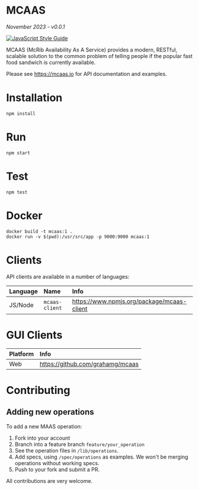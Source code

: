 # MCAAS

*November 2023 - v0.0.1*

[![JavaScript Style Guide](https://img.shields.io/badge/code_style-standard-brightgreen.svg)](https://standardjs.com)

MCAAS (McRib Availability As A Service) provides a modern, RESTful, scalable solution to the common problem of telling people if the popular fast food sandwich is currently available.

Please see https://mcaas.io for API documentation and examples.

# Installation

	npm install

# Run

	npm start

# Test

	npm test

# Docker

	docker build -t mcaas:1 .
    docker run -v $(pwd):/usr/src/app -p 9000:9000 mcaas:1

# Clients

API clients are available in a number of languages:

| Language | Name            | Info                                             |
|:---------|:----------------|:-------------------------------------------------|
| JS/Node  | `mcaas-client ` | https://www.npmjs.org/package/mcaas-client       |

# GUI Clients

| Platform          | Info                                                     |
|:------------------|:---------------------------------------------------------|
| Web               | https://github.com/grahamg/mcaas                         |

# Contributing

## Adding new operations

To add a new MAAS operation:

1. Fork into your account
2. Branch into a feature branch `feature/your_operation`
3. See the operation files in `/lib/operations`.
4. Add specs, using `/spec/operations` as examples. We won't be merging operations without working specs.
5. Push to your fork and submit a PR.

All contributions are very welcome.
